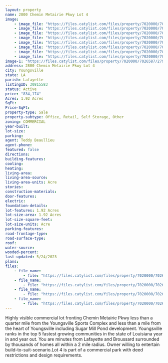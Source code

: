 ```yaml
---
layout: property
name: 2800 Chemin Metairie Pkwy Lot 4
image:
    - image_file: "https://files.catylist.com/files/property/7020000/7026587/27892052_Aerial___2800_Chemin_Metairie___Teddy.png"
    - image_file: "https://files.catylist.com/files/property/7020000/7026587/28204922_Screenshot_2023_05_24_at_4.37.59_PM.png"
    - image_file: "https://files.catylist.com/files/property/7020000/7026587/27892060_Cropped___27871049_CP_Photo__1.jpg"
    - image_file: "https://files.catylist.com/files/property/7020000/7026587/27892059_Cropped_Photo_3.jpg"
    - image_file: "https://files.catylist.com/files/property/7020000/7026587/27892111_Google_Map___2800_Chemin_Metairie_Rd___Teddy.png"
    - image_file: "https://files.catylist.com/files/property/7020000/7026587/27892113_Flood_Zone___2800_Chemin_Metairie_Pkwy___Teddy.png"
    - image_file: "https://files.catylist.com/files/property/7020000/7026587/28204930_1.png"
    - image_file: "https://files.catylist.com/files/property/7020000/7026587/28204931_2.png"
image-1: "https://files.catylist.com/files/property/7020000/7026587/27907005_Aerial___2800_Chemin_Metairie_Pkwy___Teddy.png"
address: 2800 Chemin Metairie Pkwy Lot 4
city: Youngsville
state: LA
parish: Lafayette
listingID: 30815583
status: Active
price: "834,174"
Acres: 1.92 Acres
SqFt:
Price-SqFt:
property-type: Sale
property-subtype: Office, Retail, Self Storage, Other
zoning: COMMERCIAL
year-built:
lot-size:
parking:
agent: Teddy Beaullieu
agent-phone:
featured: false
directions:
building-features:
cooling:
heating:
living-area:
living-area-source:
living-area-units: Acre
stories:
construction-materials:
door-features:
electric:
foundation-details:
lot-features: 1.92 Acres
lot-size-area: 1.92 Acres
lot-size-square-feet:
lot-size-units: Acre
parking-features:
road-frontage-type:
road-surface-type:
roof:
water-source:
wooded-percent:
last-updated: 5/24/2023
plans:
files:
    - file_name: 
        - file: "https://files.catylist.com/files/property/7020000/7026587/raw_27871047_CHEMIN_COMMERCIAL_PARK_DEED_RESTRICTIONS.pdf"
    - file_name: 
        - file: "https://files.catylist.com/files/property/7020000/7026587/raw_27863805_Flood_Disclosure____2800_Chemin_Metairie___Teddy.pdf"
    - file_name: 
        - file: "https://files.catylist.com/files/property/7020000/7026587/raw_27871046_FP_chemin_metairie_030315.pdf"
    - file_name: 
        - file: "https://files.catylist.com/files/property/7020000/7026587/raw_28204920_New_Flyer___2800_Chemin_Metairie___Teddy_.pdf"
---
```

Highly visible commercial lot fronting Chemin Metairie Pkwy less than a quarter mile from the Youngsville Sports Complex and less than a mile from the heart of Youngsville including Sugar Mill Pond development. Youngsville ranks in the top 5 fastest growing communities in the state of Louisiana year in and year out. You are minutes from Lafayette and Broussard surrounded by thousands of homes all within a 2 mile radius. Owner willing to entertain build-to-suit-scenario.Lot 4 is part of a commercial park with deed restrictions and design requirements.
